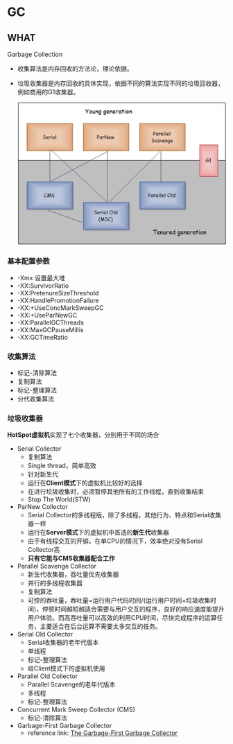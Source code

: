 # GC

## WHAT

Garbage Collection

- 收集算法是内存回收的方法论，理论依据。
- 垃圾收集器是内存回收的具体实现，依据不同的算法实现不同的垃圾回收器，例如商用的G1收集器。
  
  ![Garbage Collection in HotSpot VM](https://github.com/huangshijie/ImgRep/blob/master/Garbage%20Collection%20in%20HotSpot.jpg)

### 基本配置参数

- -Xmx 设置最大堆
- -XX:SurvivorRatio
- -XX:PretenureSizeThreshold
- -XX:HandlePromotionFailure
- -XX:+UseConcMarkSweepGC
- -XX:+UseParNewGC
- -XX:ParallelGCThreads
- -XX:MaxGCPauseMillis
- -XX:GCTimeRatio

### 收集算法

- 标记-清除算法
- 复制算法
- 标记-整理算法
- 分代收集算法

### 垃圾收集器

**HotSpot虚拟机**实现了七个收集器，分别用于不同的场合

- Serial Collector
  - 复制算法
  - Single thread，简单高效
  - 针对新生代
  - 运行在**Client模式**下的虚拟机比较好的选择
  - 在进行垃圾收集时，必须暂停其他所有的工作线程，直到收集结束
  - Stop The World(STW)
- ParNew Collector
  - Serial Collector的多线程版，除了多线程，其他行为、特点和Serial收集器一样
  - 运行在**Server模式**下的虚拟机中首选的**新生代**收集器
  - 由于有线程交互的开销，在单CPU的情况下，效率绝对没有Serial Collector高
  - **只有它能与CMS收集器配合工作**
- Parallel Scavenge Collector
  - 新生代收集器，吞吐量优先收集器
  - 并行的多线程收集器
  - 复制算法
  - 可控的吞吐量，吞吐量=运行用户代码时间/(运行用户时间+垃圾收集时间)，停顿时间越短越适合需要与用户交互的程序，良好的响应速度能提升用户体验。而高吞吐量可以高效的利用CPU时间，尽快完成程序的运算任务，主要适合在后台运算不需要太多交互的任务。
- Serial Old Collector
  - Serial收集器的老年代版本
  - 单线程
  - 标记-整理算法
  - 给Client模式下的虚拟机使用
- Parallel Old Collector
  - Parallel Scavenge的老年代版本
  - 多线程
  - 标记-整理算法
- Concurrent Mark Sweep Collector (CMS)
  - 标记-清除算法
- Garbage-First Garbage Collector 
  - reference link:
  [The Garbage-First Garbage Collector](https://www.oracle.com/technetwork/java/javase/tech/g1-intro-jsp-135488.html)
